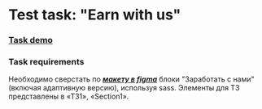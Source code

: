 # Test task: "Earn with us"

### **[Task demo](https://DenViRus.github.io/earn-with-us)**

### Task requirements
Необходимо сверстать по ***[макету в figma](https://www.figma.com/file/rL8MrjYwIwQ2N8mg95NZBo/Untitled?type=design&node-id=0-1&mode=design&t=SyyfKGoAVHyuECsp-0)*** блоки "Заработать с нами" (включая адаптивную версию), используя sass. Элементы для ТЗ представлены в «ТЗ1», «Section1».
